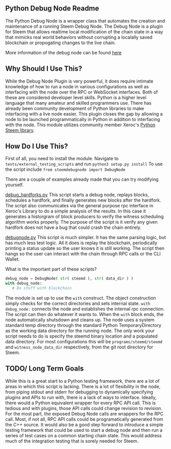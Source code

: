 
Python Debug Node Readme
------------------------

The Python Debug Node is a wrapper class that automates the creation and maintenance
of a running Steem Debug Node. The Debug Node is a plugin for Steem that allows realtime
local modification of the chain state in a way that mimicks real world behaviors
without corrupting a localally saved blockchain or propogating changes to the live chain.

More information of the debug node can be found [here](debug_node_plugin.md)

Why Should I Use This?
----------------------

While the Debug Node Plugin is very powerful, it does require intimate knowledge of how
to run a node in various configurations as well as interfacing with the node over the
RPC or WebSocket interfaces. Both of these are considered developer level skills. Python
is a higher level language that many amateur and skilled programmers use. There has already
been community development of Python libraries to make interfacing with a live node easier.
This plugin closes the gap by allowing a node to be launched programmatically in Python
in addition to interfacing with the node. This module utilizes community member Xeroc's
[Python Steem library](https://github.com/xeroc/python-steemlib).

How Do I Use This?
------------------

First of all, you need to install the module. Navigate to `tests/external_testing_scripts`
and run `python3 setup.py install`
To use the script include `from steemdebugnode import DebugNode`

There are a couple of examples already made that you can try modifying yourself.

[debug_hardforks.py](https://github.com/eziranetwork/ezira/python_scripts/tests/debug_hardforks.py)
This script starts a debug node, replays blocks, schedules a hardfork, and finally generates
new blocks after the hardfork. The script also communicates via the general purpose rpc
interface in Xeroc's Library to do a simple analysis of the results. In this case it
generates a historgram of block producers to verify the witness scheduling algorithm works
properly. The purpose of the script is it verify any given hardfork does not have a bug that
could crash the chain entirely.

[debugnode.py](https://github.com/eziranetwork/ezira/python_scripts/steemdebugnode/debugnode.py#L212)
This script is much simpler. It has the same parsing logic, but has much less test logic.
All it does is replay the blockchain, periodically printing a status update so the user
knows it is still working. The script then hangs so the user can interact with the chain
through RPC calls or the CLI Wallet.

What is the important part of these scripts?

``` Python
debug_node = DebugNode( str( steemd ), str( data_dir ) )
with debug_node:
   # Do stuff with blockchain
```

The module is set up to use the `with` construct. The object construction simply checks
for the correct directories and sets internal state. `with debug_node:` connects the node
and establishes the internal rpc connection. The script can then do whatever it wants to.
When the `with` block ends, the node automatically shutsdown and cleans up. The node uses
a system standard temp directory through the standard Python TemporaryDirectory as the
working data directory for the running node. The only work your script needs to do is
specify the steemd binary location and a populated data directory. For most configurations
this will be `programs/steemd/steemd` and `witness_node_data_dir` respectively, from the
git root directory for Steem.

TODO/ Long Term Goals
---------------------

While this is a great start to a Python testing framework, there are a lot of areas in
which this script is lacking. There is a lot of flexibility in the node, from piping
stdout and stderr for debugging to dynamically specifying plugins and APIs to run with,
there is a lack of ways to interface. Ideally, there would a Python equivalent wrapper
for every RPC API call. This is tedious and with plugins, those API calls could change
revision to revision. For the most part, the exposed Debug Node calls are wrappers for
the RPC call. Most, if not all, RPC API calls could be programatically generated from
the C++ source. It would also be a good step forward to introduce a simple testing framework
that could be used to start a debug node and then run a series of test cases on a common
starting chain state. This would address much of the integration testing that is sorely
needed for Steem.